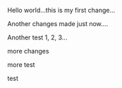 

Hello world...this is my first change...

Another changes made just now....

Another test 1, 2, 3...

more changes

more test

test
